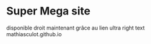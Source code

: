 # Super Mega site 

disponible droit maintenant grâce  au lien ultra right text mathiasculot.github.io
